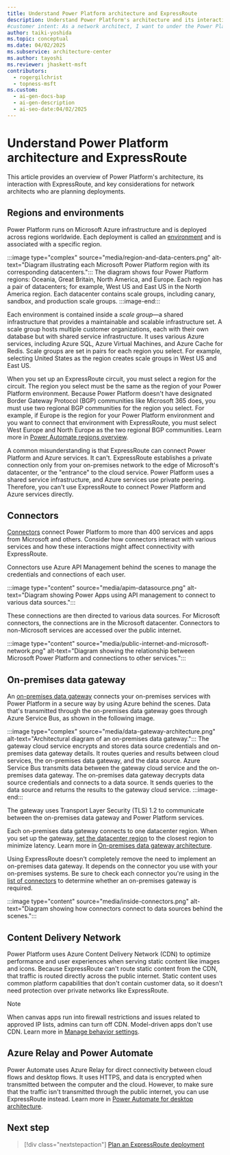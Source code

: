 ```yaml
---
title: Understand Power Platform architecture and ExpressRoute
description: Understand Power Platform's architecture and its interaction with ExpressRoute to plan secure and efficient deployments.
#customer intent: As a network architect, I want to under the Power Platform architecture in the context of ExpressRoute so that I can plan deployments effectively.
author: taiki-yoshida
ms.topic: conceptual
ms.date: 04/02/2025
ms.subservice: architecture-center
ms.author: tayoshi
ms.reviewer: jhaskett-msft
contributors:
  - rogergilchrist
  - topness-msft
ms.custom:
  - ai-gen-docs-bap
  - ai-gen-description
  - ai-seo-date:04/02/2025
---
```


# Understand Power Platform architecture and ExpressRoute

This article provides an overview of Power Platform's architecture, its interaction with ExpressRoute, and key considerations for network architects who are planning deployments.

## Regions and environments

Power Platform runs on Microsoft Azure infrastructure and is deployed across regions worldwide. Each deployment is called an [environment](../../../admin/environments-overview.md) and is associated with a specific region.  

:::image type="complex" source="media/region-and-data-centers.png" alt-text="Diagram illustrating each Microsoft Power Platform region with its corresponding datacenters.":::
   The diagram shows four Power Platform regions: Oceania, Great Britain, North America, and Europe. Each region has a pair of datacenters; for example, West US and East US in the North America region. Each datacenter contains scale groups, including canary, sandbox, and production scale groups.
:::image-end:::

Each environment is contained inside a *scale group*&mdash;a shared infrastructure that provides a maintainable and scalable infrastructure set. A scale group hosts multiple customer organizations, each with their own database but with shared service infrastructure. It uses various Azure services, including Azure SQL, Azure Virtual Machines, and Azure Cache for Redis. Scale groups are set in pairs for each region you select. For example, selecting United States as the region creates scale groups in West US and East US.

When you set up an ExpressRoute circuit, you must select a region for the circuit. The region you select must be the same as the region of your Power Platform environment. Because Power Platform doesn't have designated Border Gateway Protocol (BGP) communities like Microsoft 365 does, you must use two regional BGP communities for the region you select. For example, if Europe is the region for your Power Platform environment and you want to connect that environment with ExpressRoute, you must select West Europe and North Europe as the two regional BGP communities. Learn more in [Power Automate regions overview](/power-automate/regions-overview).

A common misunderstanding is that ExpressRoute can connect Power Platform and Azure services. It can't. ExpressRoute establishes a private connection only from your on-premises network to the edge of Microsoft's datacenter, or the "entrance" to the cloud service. Power Platform uses a shared service infrastructure, and Azure services use private peering. Therefore, you can't use ExpressRoute to connect Power Platform and Azure services directly.

## Connectors

[Connectors](/connectors/connectors) connect Power Platform to more than 400 services and apps from Microsoft and others. Consider how connectors interact with various services and how these interactions might affect connectivity with ExpressRoute.

Connectors use Azure API Management behind the scenes to manage the credentials and connections of each user.

:::image type="content" source="media/apim-datasource.png" alt-text="Diagram showing Power Apps using API management to connect to various data sources.":::

These connections are then directed to various data sources. For Microsoft connectors, the connections are in the Microsoft datacenter. Connectors to non-Microsoft services are accessed over the public internet.

:::image type="content" source="media/public-internet-and-microsoft-network.png" alt-text="Diagram showing the relationship between Microsoft Power Platform and connections to other services.":::

## On-premises data gateway

An [on-premises data gateway](/data-integration/gateway/service-gateway-onprem) connects your on-premises services with Power Platform in a secure way by using Azure behind the scenes. Data that's transmitted through the on-premises data gateway goes through Azure Service Bus, as shown in the following image.

:::image type="complex" source="media/data-gateway-architecture.png" alt-text="Architectural diagram of an on-premises data gateway.":::
    The gateway cloud service encrypts and stores data source credentials and on-premises data gateway details. It routes queries and results between cloud services, the on-premises data gateway, and the data source. Azure Service Bus transmits data between the gateway cloud service and the on-premises data gateway. The on-premises data gateway decrypts data source credentials and connects to a data source. It sends queries to the data source and returns the results to the gateway cloud service.
:::image-end:::

The gateway uses Transport Layer Security (TLS) 1.2 to communicate between the on-premises data gateway and Power Platform services.

Each on-premises data gateway connects to one datacenter region. When you set up the gateway, [set the datacenter region](/data-integration/gateway/service-gateway-data-region) to the closest region to minimize latency. Learn more in [On-premises data gateway architecture](/data-integration/gateway/service-gateway-onprem-indepth).

Using ExpressRoute doesn't completely remove the need to implement an on-premises data gateway. It depends on the connector you use with your on-premises systems. Be sure to check each connector you're using in the [list of connectors](/power-automate/gateway-manage) to determine whether an on-premises gateway is required.

:::image type="content" source="media/inside-connectors.png" alt-text="Diagram showing how connectors connect to data sources behind the scenes.":::

## Content Delivery Network

Power Platform uses Azure Content Delivery Network (CDN) to optimize performance and user experiences when serving static content like images and icons. Because ExpressRoute can't route static content from the CDN, that traffic is routed directly across the public internet. Static content uses common platform capabilities that don't contain customer data, so it doesn't need protection over private networks like ExpressRoute.  

> [!NOTE]
> When canvas apps run into firewall restrictions and issues related to approved IP lists, admins can turn off CDN. Model-driven apps don't use CDN. Learn more in [Manage behavior settings](../../../admin/settings-behavior.md).

## Azure Relay and Power Automate

Power Automate uses Azure Relay for direct connectivity between cloud flows and desktop flows. It uses HTTPS, and data is encrypted when transmitted between the computer and the cloud. However, to make sure that the traffic isn't transmitted through the public internet, you can use ExpressRoute instead. Learn more in [Power Automate for desktop architecture](/power-automate/desktop-flows/pad-architecture).

## Next step

> [!div class="nextstepaction"]
> [Plan an ExpressRoute deployment](planning-expressroute.md)
